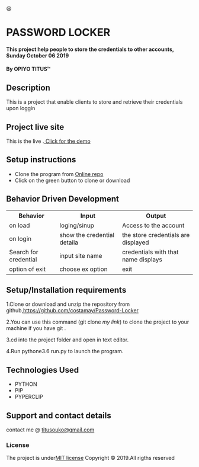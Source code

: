 :satisfied:
# PASSWORD LOCKER
#### This project help people to store the credentials to other accounts, Sunday October 06 2019 
#### By **OPIYO TITUS**&trade;

## Description
This is a project that enable clients to store and retrieve their credentials upon loggin
## Project live site
  This is the live .[ Click for the demo]()

## Setup instructions
* Clone the program from [Online repo]()
* Click on the green button to clone or download

## Behavior Driven Development
<table>
    <tr>
      <th>Behavior</th> 
      <th>Input</th> 
      <th>Output</th>   
    </tr>
    <tr>
        <td>on load</td>
        <td>loging/sinup </td>
        <td>Access to the account</td>
    </tr> 
    <tr>
        <td>on login</td>
        <td>show the credential detaila</td>
        <td>the store credentials are displayed</td>
    </tr>
    <tr>
        <td>Search for credential</td>
        <td>input site name</td>
        <td>credentials with that name displays</td>
    </tr>
    <tr>
        <td>option of exit</td>
        <td>choose ex option</td>
        <td>exit</td>
    </tr>
       
</table>

## Setup/Installation requirements
1.Clone or download and unzip the repository from github,https://github.com/costamay/Password-Locker

2.You can use this command (git clone *my link*) to clone the project to your machine if you have git .

3.cd into the project folder and open in text editor.

4.Run pythone3.6 run.py to launch the program.
## Technologies Used
* PYTHON
* PIP
* PYPERCLIP

## Support and contact details
contact me @ titusouko@gmail.com
### License
The project is under[MIT license](/blob/master/LICENSE)
Copyright &copy; 2019.All rigths reserved
  